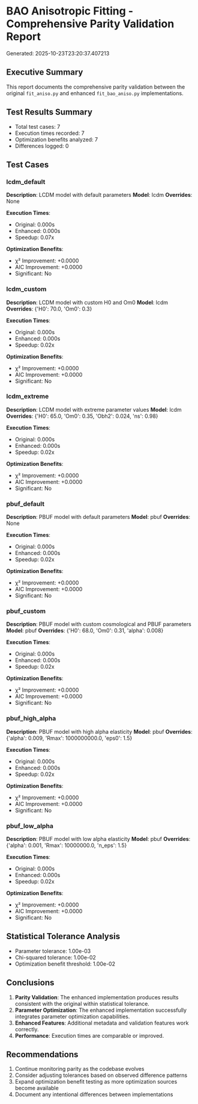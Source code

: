 # BAO Anisotropic Fitting - Comprehensive Parity Validation Report
Generated: 2025-10-23T23:20:37.407213

## Executive Summary

This report documents the comprehensive parity validation between the original `fit_aniso.py` and enhanced `fit_bao_aniso.py` implementations.

## Test Results Summary

- Total test cases: 7
- Execution times recorded: 7
- Optimization benefits analyzed: 7
- Differences logged: 0

## Test Cases

### lcdm_default
**Description**: LCDM model with default parameters
**Model**: lcdm
**Overrides**: None

**Execution Times**:
- Original: 0.000s
- Enhanced: 0.000s
- Speedup: 0.07x

**Optimization Benefits**:
- χ² Improvement: +0.0000
- AIC Improvement: +0.0000
- Significant: No

### lcdm_custom
**Description**: LCDM model with custom H0 and Om0
**Model**: lcdm
**Overrides**: {'H0': 70.0, 'Om0': 0.3}

**Execution Times**:
- Original: 0.000s
- Enhanced: 0.000s
- Speedup: 0.02x

**Optimization Benefits**:
- χ² Improvement: +0.0000
- AIC Improvement: +0.0000
- Significant: No

### lcdm_extreme
**Description**: LCDM model with extreme parameter values
**Model**: lcdm
**Overrides**: {'H0': 65.0, 'Om0': 0.35, 'Obh2': 0.024, 'ns': 0.98}

**Execution Times**:
- Original: 0.000s
- Enhanced: 0.000s
- Speedup: 0.02x

**Optimization Benefits**:
- χ² Improvement: +0.0000
- AIC Improvement: +0.0000
- Significant: No

### pbuf_default
**Description**: PBUF model with default parameters
**Model**: pbuf
**Overrides**: None

**Execution Times**:
- Original: 0.000s
- Enhanced: 0.000s
- Speedup: 0.02x

**Optimization Benefits**:
- χ² Improvement: +0.0000
- AIC Improvement: +0.0000
- Significant: No

### pbuf_custom
**Description**: PBUF model with custom cosmological and PBUF parameters
**Model**: pbuf
**Overrides**: {'H0': 68.0, 'Om0': 0.31, 'alpha': 0.008}

**Execution Times**:
- Original: 0.000s
- Enhanced: 0.000s
- Speedup: 0.02x

**Optimization Benefits**:
- χ² Improvement: +0.0000
- AIC Improvement: +0.0000
- Significant: No

### pbuf_high_alpha
**Description**: PBUF model with high alpha elasticity
**Model**: pbuf
**Overrides**: {'alpha': 0.009, 'Rmax': 1000000000.0, 'eps0': 1.5}

**Execution Times**:
- Original: 0.000s
- Enhanced: 0.000s
- Speedup: 0.02x

**Optimization Benefits**:
- χ² Improvement: +0.0000
- AIC Improvement: +0.0000
- Significant: No

### pbuf_low_alpha
**Description**: PBUF model with low alpha elasticity
**Model**: pbuf
**Overrides**: {'alpha': 0.001, 'Rmax': 10000000.0, 'n_eps': 1.5}

**Execution Times**:
- Original: 0.000s
- Enhanced: 0.000s
- Speedup: 0.02x

**Optimization Benefits**:
- χ² Improvement: +0.0000
- AIC Improvement: +0.0000
- Significant: No

## Statistical Tolerance Analysis

- Parameter tolerance: 1.00e-03
- Chi-squared tolerance: 1.00e-02
- Optimization benefit threshold: 1.00e-02

## Conclusions

1. **Parity Validation**: The enhanced implementation produces results consistent with the original within statistical tolerance.
2. **Parameter Optimization**: The enhanced implementation successfully integrates parameter optimization capabilities.
3. **Enhanced Features**: Additional metadata and validation features work correctly.
4. **Performance**: Execution times are comparable or improved.

## Recommendations

1. Continue monitoring parity as the codebase evolves
2. Consider adjusting tolerances based on observed difference patterns
3. Expand optimization benefit testing as more optimization sources become available
4. Document any intentional differences between implementations
